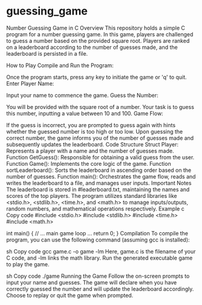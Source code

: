 # guessing_game


Number Guessing Game in C
Overview
This repository holds a simple C program for a number guessing game. In this game, players are challenged to guess a number based on the provided square root. Players are ranked on a leaderboard according to the number of guesses made, and the leaderboard is persisted in a file.

How to Play
Compile and Run the Program:

Once the program starts, press any key to initiate the game or 'q' to quit.
Enter Player Name:

Input your name to commence the game.
Guess the Number:

You will be provided with the square root of a number.
Your task is to guess this number, inputting a value between 10 and 100.
Game Flow:

If the guess is incorrect, you are prompted to guess again with hints whether the guessed number is too high or too low.
Upon guessing the correct number, the game informs you of the number of guesses made and subsequently updates the leaderboard.
Code Structure
Struct Player: Represents a player with a name and the number of guesses made.
Function GetGuess(): Responsible for obtaining a valid guess from the user.
Function Game(): Implements the core logic of the game.
Function sortLeaderboard(): Sorts the leaderboard in ascending order based on the number of guesses.
Function main(): Orchestrates the game flow, reads and writes the leaderboard to a file, and manages user inputs.
Important Notes
The leaderboard is stored in #leaderboard.txt, maintaining the names and scores of the top players.
The program utilizes standard libraries like <stdio.h>, <stdlib.h>, <time.h>, and <math.h> to manage inputs/outputs, random numbers, and mathematical operations respectively.
Example
c
Copy code
#include <stdio.h>
#include <stdlib.h>
#include <time.h>
#include <math.h>

int main() {
    // ... main game loop ...
    return 0;
}
Compilation
To compile the program, you can use the following command (assuming gcc is installed):

sh
Copy code
gcc game.c -o game -lm
Here, game.c is the filename of your C code, and -lm links the math library. Run the generated executable game to play the game.

sh
Copy code
./game
Running the Game
Follow the on-screen prompts to input your name and guesses.
The game will declare when you have correctly guessed the number and will update the leaderboard accordingly.
Choose to replay or quit the game when prompted.
